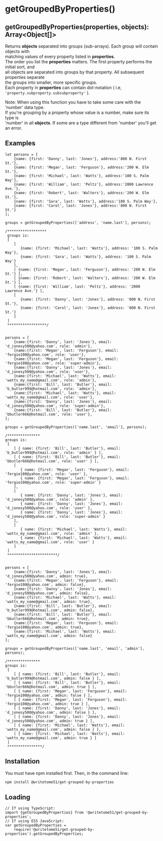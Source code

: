 # getGroupedByProperties()
## getGroupedByProperties(properties, objects): Array<Object[]>

Returns <b>objects</b> separated into groups (sub-arrays).  Each group will contain objects with   
matching values of every property listed in <b>properties</b>.  
The order you list the <b>properties</b> matters.  The first property performs the initial sort, and  
all objects are separated into groups by that property.  All subsequent properties separate   
the groups into smaller, more specific groups.  
Each property in <b>properties</b> can contain dot-notation ( i.e,  `'property.subproperty.subsubproperty'` ).

Note:  When using this function you have to take some care with the 'number' data type.  
If you're grouping by a property whose value is a number, make sure its type is  
'number' in all <b>objects</b>.  If some are a type different from 'number' you'll get an error.

## Examples
```
let persons = [
	{name: {first: 'Danny', last: 'Jones'}, address:'800 N. First St.'},
	{name: {first: 'Megan', last: 'Ferguson'}, address:'200 W. Elm St.'},
	{name: {first: 'Michael', last: 'Watts'}, address:'100 S. Palm Way'},
	{name: {first: 'William', last: 'Peltz'}, address:'2000 Lawrence Ave.'},
	{name: {first: 'Robert', last: 'Walters'}, address:'200 W. Elm St.'},
	{name: {first: 'Sara', last: 'Watts'}, address:'100 S. Palm Way'},
	{name: {first: 'Carol', last: 'Jones'}, address:'800 N. First St.'}
];

groups = getGroupedByProperties(['address', 'name.last'], persons);

/******************
 groups is:
 [
    [
       {name: {first: 'Michael', last: 'Watts'}, address: '100 S. Palm Way'},
       {name: {first: 'Sara', last: 'Watts'}, address: '100 S. Palm Way'}
    ],
    [ {name: {first: 'Megan', last: 'Ferguson'}, address: '200 W. Elm St.'} ],
    [ {name: {first: 'Robert', last: 'Walters'}, address: '200 W. Elm St.'} ],
    [ {name: {first: 'William', last: 'Peltz'}, address: '2000 Lawrence Ave.'} ],
    [
       {name: {first: 'Danny', last: 'Jones'}, address: '800 N. First St.'},
       {name: {first: 'Carol', last: 'Jones'}, address: '800 N. First St.'}
    ]
 ]
 ******************/
 
 
persons = [
	{name:{first: 'Danny', last: 'Jones'}, email: 'd_jonesy500@yahoo.com', role: 'admin'},
	{name:{first: 'Megan', last: 'Ferguson'}, email: 'fergie100@yahoo.com', role: 'user'},
	{name:{first: 'Megan', last: 'Ferguson'}, email: 'fergie100@yahoo.com', role: 'super-admin'},
	{name:{first: 'Danny', last: 'Jones'}, email: 'd_jonesy500@yahoo.com', role: 'user'},
	{name:{first: 'Michael', last: 'Watts'}, email: 'watts_my_name@gmail.com', role: 'admin'},
	{name:{first: 'Bill', last: 'Butler'}, email: 'b_butler999@hotmail.com', role: 'admin'},
	{name:{first: 'Michael', last: 'Watts'}, email: 'watts_my_name@gmail.com', role: 'user'},
	{name:{first: 'Danny', last: 'Jones'}, email: 'd_jonesy500@yahoo.com', role: 'super-admin'},
	{name:{first: 'Bill', last: 'Butler'}, email: 'bbutler666@hotmail.com', role: 'user'},
];

groups = getGroupedByProperties(['name.last', 'email'], persons);

/***************
groups is:
 [
    [ { name: {first: 'Bill', last: 'Butler'}, email: 'b_butler999@hotmail.com', role: 'admin' } ],
    [ { name: {first: 'Bill', last: 'Butler'}, email: 'bbutler666@hotmail.com', role: 'user' } ],
    [
       { name: {first: 'Megan', last: 'Ferguson'}, email: 'fergie100@yahoo.com', role: 'user' },
       { name: {first: 'Megan', last: 'Ferguson'}, email: 'fergie100@yahoo.com', role: 'super-admin' }
    ],
    [
       { name: {first: 'Danny', last: 'Jones'}, email: 'd_jonesy500@yahoo.com', role: 'admin' },
       { name: {first: 'Danny', last: 'Jones'}, email: 'd_jonesy500@yahoo.com', role: 'user' },
       { name: {first: 'Danny', last: 'Jones'}, email: 'd_jonesy500@yahoo.com', role: 'super-admin' }
    ],
    [
       { name: {first: 'Michael', last: 'Watts'}, email: 'watts_my_name@gmail.com', role: 'admin' },
       { name: {first: 'Michael', last: 'Watts'}, email: 'watts_my_name@gmail.com', role: 'user' }
    ]
 ]
 ***********************/
 
 
persons = [
	{name:{first: 'Danny', last: 'Jones'}, email: 'd_jonesy500@yahoo.com', admin: true},
	{name:{first: 'Megan', last: 'Ferguson'}, email: 'fergie100@yahoo.com', admin: false},
	{name:{first: 'Danny', last: 'Jones'}, email: 'd_jonesy500@yahoo.com', admin: false},
	{name:{first: 'Michael', last: 'Watts'}, email: 'watts_my_name@gmail.com', admin: true},
	{name:{first: 'Bill', last: 'Butler'}, email: 'b_butler999@hotmail.com', admin: false},
	{name:{first: 'Bill', last: 'Butler'}, email: 'bbutler666@hotmail.com', admin: true},
	{name:{first: 'Megan', last: 'Ferguson'}, email: 'fergie100@yahoo.com', admin: true},
	{name:{first: 'Michael', last: 'Watts'}, email: 'watts_my_name@gmail.com', admin: false}
];

groups = getGroupedByProperties(['name.last', 'email', 'admin'], persons);

/***************
groups is:
 [
    [ { name: {first: 'Bill', last: 'Butler'}, email: 'b_butler999@hotmail.com', admin: false } ],
    [ { name: {first: 'Bill', last: 'Butler'}, email: 'bbutler666@hotmail.com', admin: true } ],
    [ { name: {first: 'Megan', last: 'Ferguson'}, email: 'fergie100@yahoo.com', admin: false } ],
    [ { name: {first: 'Megan', last: 'Ferguson'}, email: 'fergie100@yahoo.com', admin: true } ],
    [ { name: {first: 'Danny', last: 'Jones'}, email: 'd_jonesy500@yahoo.com', admin: false } ],
    [ { name: {first: 'Danny', last: 'Jones'}, email: 'd_jonesy500@yahoo.com', admin: true } ],
    [ { name: {first: 'Michael', last: 'Watts'}, email: 'watts_my_name@gmail.com', admin: false } ],
    [ { name: {first: 'Michael', last: 'Watts'}, email: 'watts_my_name@gmail.com', admin: true } ]
 ]
 ****************/
```

## Installation

You must have npm installed first.  Then, in the command line:

```bash
npm install @writetome51/get-grouped-by-properties
```
## Loading
```
// If using TypeScript:
import {getGroupedByProperties} from '@writetome51/get-grouped-by-properties';
// If using ES5 JavaScript:
var getGroupedByProperties = 
	require('@writetome51/get-grouped-by-properties').getGroupedByProperties;
```
